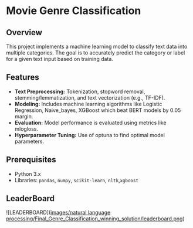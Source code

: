 # Movie Genre Classification

## Overview
This project implements a machine learning model to classify text data into multiple categories. The goal is to accurately predict the category or label for a given text input based on training data.

## Features
- **Text Preprocessing:** Tokenization, stopword removal, stemming/lemmatization, and text vectorization (e.g., TF-IDF).
- **Modeling:** Includes machine learning algorithms like Logistic Regression, Naive_bayes, XGBoost which beat BERT models by 0.05 margin.
- **Evaluation:** Model performance is evaluated using metrics like mlogloss.
- **Hyperparameter Tuning:** Use of optuna to find optimal model parameters.

## Prerequisites
- Python 3.x
- Libraries: `pandas`, `numpy`, `scikit-learn`, `nltk`,`xgboost`

## LeaderBoard
![LEADERBOARD]([images/natural language processing/Final_Genre_Classification_winning_solution/leaderboard.png](https://github.com/AmulPatil/Case-Studies/blob/master/natural%20language%20processing/Final_Genre_Classification_winning_solution/leaderboard.png))

